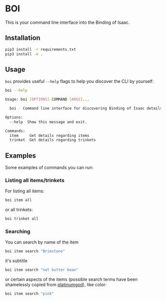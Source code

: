 # BOI
This is your command line interface into the Binding of Isaac.

## Installation
```bash
pip3 install -r requirements.txt
pip3 install -e .
```

## Usage
`boi` provides useful `--help` flags to help you discover the CLI by yourself:
```bash
boi --help

Usage: boi [OPTIONS] COMMAND [ARGS]...

  boi - Command line interface for discovering Binding of Isaac details

Options:
  --help  Show this message and exit.

Commands:
  item     Get details regarding items
  trinket  Get details regarding trinkets
```

## Examples
Some examples of commands you can run:

### Listing all items/trinkets
For listing all items:
```bash
boi item all
```
or 
all trinkets:
```bash
boi trinket all
```

### Searching
You can search by name of the item
```bash
boi item search "Brimstone"
```
it's subtitle
```bash
boi item search "not butter bean"
```
or certain aspects of the items (possible search terms have been shamelessly copied from [platinumgod](http://platinumgod.co.uk)), like color:
```bash
boi item search "pink"
```
